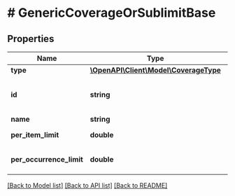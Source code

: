# # GenericCoverageOrSublimitBase

## Properties

Name | Type | Description | Notes
------------ | ------------- | ------------- | -------------
**type** | [**\OpenAPI\Client\Model\CoverageType**](CoverageType.md) |  |
**id** | **string** | The coverage or sublimit id |
**name** | **string** | The name |
**per_item_limit** | **double** | The per item limit | [optional]
**per_occurrence_limit** | **double** | The per occurrence limit | [optional]

[[Back to Model list]](../../README.md#models) [[Back to API list]](../../README.md#endpoints) [[Back to README]](../../README.md)
